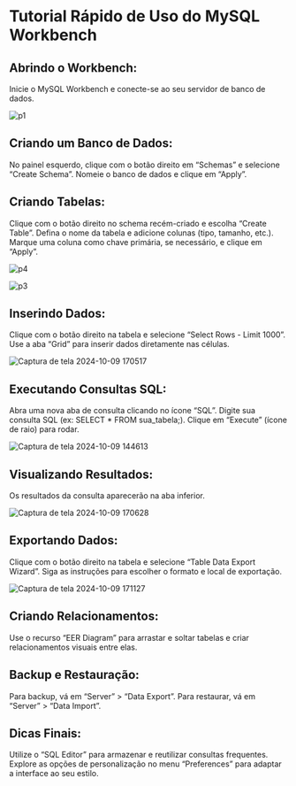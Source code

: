 # Tutorial Rápido de Uso do MySQL Workbench

## Abrindo o Workbench:

Inicie o MySQL Workbench e conecte-se ao seu servidor de banco de dados.

![p1](https://github.com/user-attachments/assets/7f77c6f7-10df-41c5-a940-d9bd43a918b2)


## Criando um Banco de Dados:

No painel esquerdo, clique com o botão direito em “Schemas” e selecione “Create Schema”.
Nomeie o banco de dados e clique em “Apply”.





## Criando Tabelas:

Clique com o botão direito no schema recém-criado e escolha “Create Table”.
Defina o nome da tabela e adicione colunas (tipo, tamanho, etc.).
Marque uma coluna como chave primária, se necessário, e clique em “Apply”.

![p4](https://github.com/user-attachments/assets/0eaf75e1-07a3-45ce-a583-c7a6ecf52e2e)

![p3](https://github.com/user-attachments/assets/85671f61-4698-4098-b0b5-0f361e5f33eb)

## Inserindo Dados:

Clique com o botão direito na tabela e selecione “Select Rows - Limit 1000”.
Use a aba “Grid” para inserir dados diretamente nas células.

![Captura de tela 2024-10-09 170517](https://github.com/user-attachments/assets/4581b113-30a5-43dd-9e42-e8c55e7063e6)


## Executando Consultas SQL:

Abra uma nova aba de consulta clicando no ícone “SQL”.
Digite sua consulta SQL (ex: SELECT * FROM sua_tabela;).
Clique em “Execute” (ícone de raio) para rodar.

![Captura de tela 2024-10-09 144613](https://github.com/user-attachments/assets/507ee04b-73c9-4b93-825d-c0d7b6553f08)



## Visualizando Resultados: 
Os resultados da consulta aparecerão na aba inferior.

![Captura de tela 2024-10-09 170628](https://github.com/user-attachments/assets/230e445f-0c5e-4fd1-b4b4-ca5ddb390fb3)


## Exportando Dados:

Clique com o botão direito na tabela e selecione “Table Data Export Wizard”.
Siga as instruções para escolher o formato e local de exportação.

![Captura de tela 2024-10-09 171127](https://github.com/user-attachments/assets/a00928bb-cb99-4037-93be-8cb24d615fb9)


## Criando Relacionamentos:

Use o recurso “EER Diagram” para arrastar e soltar tabelas e criar relacionamentos visuais entre elas.
## Backup e Restauração:

Para backup, vá em “Server” > “Data Export”.
Para restaurar, vá em “Server” > “Data Import”.
## Dicas Finais:

Utilize o “SQL Editor” para armazenar e reutilizar consultas frequentes.
Explore as opções de personalização no menu “Preferences” para adaptar a interface ao seu estilo.
